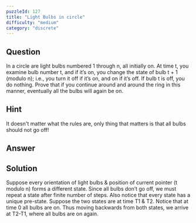 ```yaml
---
puzzleId: 127
title: "Light Bulbs in circle"
difficulty: "medium"
category: "discrete"
---
```


## Question
In a circle are light bulbs numbered 1 through n, all initially on. At time t, you examine bulb number t, and if it’s on, you change the state of bulb t + 1 (modulo n); i.e., you turn it off if it’s on, and on if it’s off. If bulb t is off, you do nothing. Prove that if you continue around and around the ring in this manner, eventually all the bulbs will again be on.

## Hint
It doesn't matter what the rules are, only thing that matters is that all bulbs should not go off!

## Answer


## Solution
Suppose every orientation of light bulbs & position of current pointer (t modulo n) forms a different state. Since all bulbs don’t go off, we must repeat a state after finite number of steps. Also notice that every state has a unique pre-state. Suppose the two states are at time T1 & T2. Notice that at time 0 all bulbs are on. Thus moving backwards from both states, we arrive at T2-T1, where all bulbs are on again.
